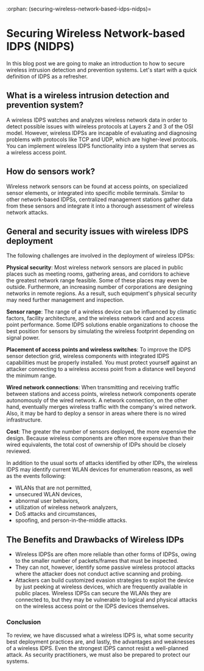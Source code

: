 :orphan:
(securing-wireless-network-based-idps-nidps)=

# Securing Wireless Network-based IDPS (NIDPS)

In this blog post we are going to make an introduction to how to secure wireless intrusion detection and prevention systems. Let's start with a quick definition of IDPS as a refresher.

## What is a wireless intrusion detection and prevention system?

A wireless IDPS watches and analyzes wireless network data in order to detect possible issues with wireless protocols at Layers 2 and 3 of the OSI model. However, wireless IDPSs are incapable of evaluating and diagnosing problems with protocols like TCP and UDP, which are higher-level protocols. You can implement wireless IDPS functionality into a system that serves as a wireless access point.

## How do sensors work?

Wireless network sensors can be found at access points, on specialized sensor elements, or integrated into specific mobile terminals. Similar to other network-based IDPSs, centralized management stations gather data from these sensors and integrate it into a thorough assessment of wireless network attacks.

## General and security issues with wireless IDPS deployment

The following challenges are involved in the deployment of wireless IDPSs:

**Physical security**: Most wireless network sensors are placed in public places such as meeting rooms, gathering areas, and corridors to achieve the greatest network range feasible. Some of these places may even be outside. Furthermore, an increasing number of corporations are designing networks in remote regions. As a result, such equipment's physical security may need further management and inspection.

**Sensor range**: The range of a wireless device can be influenced by climatic factors, facility architecture, and the wireless network card and access point performance. Some IDPS solutions enable organizations to choose the best position for sensors by simulating the wireless footprint depending on signal power.

**Placement of access points and wireless switches**: To improve the IDPS sensor detection grid, wireless components with integrated IDPS capabilities must be properly installed. You must protect yourself against an attacker connecting to a wireless access point from a distance well beyond the minimum range.

**Wired network connections**: When transmitting and receiving traffic between stations and access points, wireless network components operate autonomously of the wired network. A network connection, on the other hand, eventually merges wireless traffic with the company's wired network. Also, it may be hard to deploy a sensor in areas where there is no wired infrastructure.

**Cost**: The greater the number of sensors deployed, the more expensive the design. Because wireless components are often more expensive than their wired equivalents, the total cost of ownership of IDPs should be closely reviewed.

In addition to the usual sorts of attacks identified by other IDPs, the wireless IDPS may identify current WLAN devices for enumeration reasons, as well as the events following:

- WLANs that are not permitted,
- unsecured WLAN devices,
- abnormal user behaviors,
- utilization of wireless network analyzers,
- DoS attacks and circumstances,
- spoofing, and person-in-the-middle attacks.

## The Benefits and Drawbacks of Wireless IDPs

- Wireless IDPSs are often more reliable than other forms of IDPSs, owing to the smaller number of packets/frames that must be inspected.
- They can not, however, identify some passive wireless protocol attacks where the attacker does not conduct active scanning and probing.
- Attackers can build customized evasion strategies to exploit the device by just peeking at wireless devices, which are frequently available in public places. Wireless IDPSs can secure the WLANs they are connected to, but they may be vulnerable to logical and physical attacks on the wireless access point or the IDPS devices themselves.

### Conclusion

To review, we have discussed what a wireless IDPS is, what some security best deployment practices are, and lastly, the advantages and weaknesses of a wireless IDPS. Even the strongest IDPS cannot resist a well-planned attack. As security practitioners, we must also be prepared to protect our systems.
